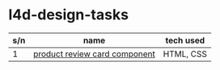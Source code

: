 # l4d-design-tasks

| s/n | name                                                                                 | tech used       |
|-----|--------------------------------------------------------------------------------------|-----------------|
| 1   |[product review card component](https://codepen.io/cybergeni/pen/LYmvepL?editors=1000)| HTML, CSS       |
